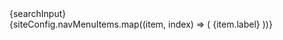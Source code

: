 <NavbarMenu>
				{searchInput}
				<div className="mx-4 mt-2 flex flex-col gap-2">
					{siteConfig.navMenuItems.map((item, index) => (
						<NavbarMenuItem key={`${item}-${index}`}>
							<Link
								color={
									index === 2
										? "primary"
										: index === siteConfig.navMenuItems.length - 1
										? "danger"
										: "foreground"
								}
								href="#"
								size="lg"
							>
								{item.label}
							</Link>
						</NavbarMenuItem>
					))}
				</div>
			</NavbarMenu>